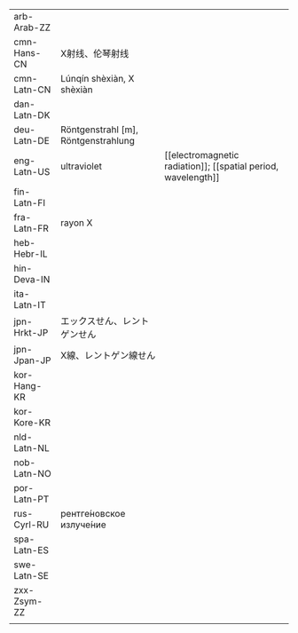 | | | |
|-|-|-|
| arb-Arab-ZZ |  |  |
| cmn-Hans-CN | X射线、伦琴射线 |  |
| cmn-Latn-CN | Lúnqín shèxiàn, X shèxiàn |  |
| dan-Latn-DK |  |  |
| deu-Latn-DE | Röntgenstrahl [m], Röntgenstrahlung |  |
| eng-Latn-US | ultraviolet | [[electromagnetic radiation]]; [[spatial period, wavelength]] |
| fin-Latn-FI |  |  |
| fra-Latn-FR | rayon X |  |
| heb-Hebr-IL |  |  |
| hin-Deva-IN |  |  |
| ita-Latn-IT |  |  |
| jpn-Hrkt-JP | エックスせん、レントゲンせん |  |
| jpn-Jpan-JP | X線、レントゲン線せん |  |
| kor-Hang-KR |  |  |
| kor-Kore-KR |  |  |
| nld-Latn-NL |  |  |
| nob-Latn-NO |  |  |
| por-Latn-PT |  |  |
| rus-Cyrl-RU | рентге́новское излуче́ние |  |
| spa-Latn-ES |  |  |
| swe-Latn-SE |  |  |
| zxx-Zsym-ZZ |  |  |
|  |  |  |
